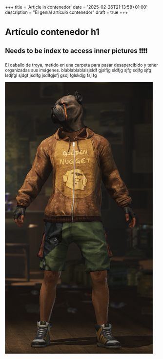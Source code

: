 +++
title = 'Article in contenedor'
date = '2025-02-26T21:13:58+01:00'
description = "El geníal artículo contenedor"
draft = true
+++

# Artículo contenedor h1

## Needs to be index to access inner pictures ❗❗❗❗

El caballo de troya, metido en una carpeta para pasar desapercibido y tener organizadas sus imágenes. blablablablalsjsldf gjslfjg sldfjg sjfg sdjfg sjfg lsdjfgl sjdgf jsdlfg jsdlfgjsfj gsdj fglskdjg fsj fg


<!-- ![alt text](/content/articles/contenedor/pubg.png) -->
![joder](pubg.png)

<!-- ![asf](pubg.png) -->